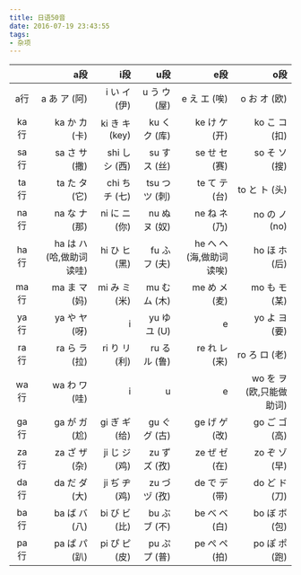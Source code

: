 ```yaml
---
title: 日语50音
date: 2016-07-19 23:43:55
tags:
- 杂项
---
```


||a段|i段|u段|e段|o段|
|:--:|--:|--:|--:|--:|--:|
|a行|a あ ア (阿)|i い イ (伊)|u う ウ (屋)|e え エ (唉)|o お オ (欧)|
|ka行|ka か カ (卡)|ki き キ (key)|ku く ク (库)|ke け ケ (开)|ko こ コ (扣)|
|sa行|sa さ サ (撒)|shi し シ (西)|su す ス (丝)|se せ セ (赛)|so そ ソ (搜)|
|ta行|ta た タ (它)|chi ち チ (七)|tsu つ ツ (刺)|te て テ (台)|to と ト (头)|
|na行|na な ナ (那)|ni に ニ (你)|nu ぬ ヌ (奴)|ne ね ネ (乃)|no の ノ (no)|
|ha行|ha は ハ (哈,做助词读哇)|hi ひ ヒ (黑)|fu ふ フ (夫)|he へ ヘ (海,做助词读唉)|ho ほ ホ (后)|
|ma行|ma ま マ (妈)|mi み ミ (米)|mu む ム (木)|me め メ (麦)|mo も モ (某)|
|ya行|ya や ヤ (呀)|i|yu ゆ ユ (U)|e|yo よ ヨ (要)|
|ra行|ra ら ラ (拉)|ri り リ (利)|ru る ル (鲁)|re れ レ (来)|ro ろ ロ (老)|
|wa行|wa わ ワ (哇)|i|u|e|wo を ヲ (欧,只能做助词)|
|ga行|ga が ガ (尬)|gi ぎ ギ (给)|gu ぐ グ (古)|ge げ ゲ (改)|go ご ゴ (高)|ka行、浊音|
|za行|za ざ ザ (杂)|ji じ ジ (鸡)|zu ず ズ (孜)|ze ぜ ゼ (在)|zo ぞ ゾ (早)|sa行|
|da行|da だ ダ (大)|ji ぢ ヂ (鸡)|zu づ ヅ (孜)|de で デ (带)|do ど ド (刀)|ta行|
|ba行|ba ば バ (八)|bi び ビ (比)|bu ぶ ブ (不)|be べ ベ (白)|bo ぼ ボ (包)|ha行|
|pa行|pa ぱ パ (趴)|pi ぴ ピ (皮)|pu ぷ プ (普)|pe ぺ ペ (拍)|po ぽ ポ (跑)|ha行、半浊音|
